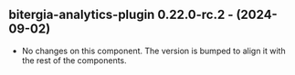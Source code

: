   ## bitergia-analytics-plugin 0.22.0-rc.2 - (2024-09-02)
  
  * No changes on this component. The version is bumped to align it
    with the rest of the components.

